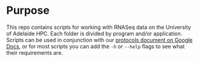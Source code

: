 # Purpose
This repo contains scripts for working with RNASeq data on the University of Adelaide HPC.  Each folder is divided by program and/or application.
Scripts can be used in conjunction with our [protocols document on Google Docs](https://docs.google.com/document/d/1TbvCCqPcnCx9Xl9MZPZgQquyuG6FG43shAobZbsFB8I/edit?tab=t.0#heading=h.l554c6o77bhn), or for most scripts you can add the `-h` or `--help` flags to see what their requirements are.
